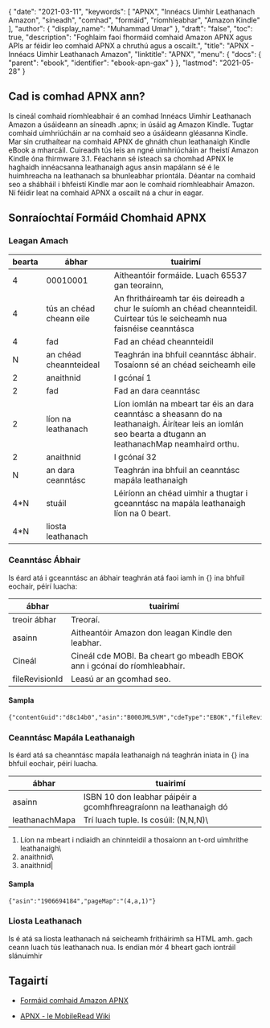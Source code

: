 {
  "date": "2021-03-11",
  "keywords": [
"APNX",
"Innéacs Uimhir Leathanach Amazon",
"síneadh",
"comhad",
"formáid",
"ríomhleabhar",
"Amazon Kindle"
],
  "author": {
    "display_name": "Muhammad Umar"
},
  "draft": "false",
  "toc": true,
  "description": "Foghlaim faoi fhormáid comhaid Amazon APNX agus APIs ar féidir leo comhaid APNX a chruthú agus a oscailt.",
  "title": "APNX - Innéacs Uimhir Leathanach Amazon",
  "linktitle": "APNX",
  "menu": {
    "docs": {
      "parent": "ebook",
      "identifier": "ebook-apn-gax"
}
},
  "lastmod": "2021-05-28"
}

## Cad is comhad APNX ann? ##

Is cineál comhaid ríomhleabhair é an comhad Innéacs Uimhir Leathanach Amazon a úsáideann an síneadh .apnx; in úsáid ag Amazon Kindle. Tugtar comhaid uimhriúcháin ar na comhaid seo a úsáideann gléasanna Kindle. Mar sin cruthaítear na comhaid APNX de ghnáth chun leathanaigh Kindle eBook a mharcáil. Cuireadh tús leis an ngné uimhriúcháin ar fheistí Amazon Kindle óna fhirmware 3.1. Féachann sé isteach sa chomhad APNX le haghaidh innéacsanna leathanaigh agus ansin mapálann sé é le huimhreacha na leathanach sa bhunleabhar priontála. Déantar na comhaid seo a shábháil i bhfeistí Kindle mar aon le comhaid ríomhleabhair Amazon. Ní féidir leat na comhaid APNX a oscailt ná a chur in eagar.

## Sonraíochtaí Formáid Chomhaid APNX ##

### Leagan Amach

|bearta | ábhar| tuairimí|
---|---|---|
|4 |00010001 | Aitheantóir formáide. Luach 65537 gan teorainn, ||
|4 |tús an chéad cheann eile | An fhritháireamh tar éis deireadh a chur le suíomh an chéad cheannteidil. Cuirtear tús le seicheamh nua faisnéise ceanntásca|
|4 |fad | Fad an chéad cheannteidil |
|N |an chéad cheannteideal | Teaghrán ina bhfuil ceanntásc ábhair. Tosaíonn sé an chéad seicheamh eile|
|2 |anaithnid | I gcónaí 1|
|2 | fad | Fad an dara ceanntásc |
|2 | líon na leathanach | Líon iomlán na mbeart tar éis an dara ceanntásc a sheasann do na leathanaigh. Áirítear leis an iomlán seo bearta a dtugann an leathanachMap neamhaird orthu.|
|2 |anaithnid | I gcónaí 32|
|N |an dara ceanntásc | Teaghrán ina bhfuil an ceanntásc mapála leathanaigh |
|4*N |stuáil | Léiríonn an chéad uimhir a thugtar i gceanntásc na mapála leathanaigh líon na 0 beart.|
|4*N | liosta leathanach ||

### Ceanntásc Ábhair

Is éard atá i gceanntásc an ábhair teaghrán atá faoi iamh in {} ina bhfuil eochair, péirí luacha:

|ábhar| tuairimí|
---|---|
|treoir ábhar| Treoraí.|
| asainn | Aitheantóir Amazon don leagan Kindle den leabhar.|
|Cineál | Cineál cde MOBI. Ba cheart go mbeadh EBOK ann i gcónaí do ríomhleabhair.|
|fileRevisionId | Leasú ar an gcomhad seo.|

#### Sampla
```
{"contentGuid":"d8c14b0","asin":"B000JML5VM","cdeType":"EBOK","fileRevisionId":"1296874359405"}
```
### Ceanntásc Mapála Leathanaigh
Is éard atá sa cheanntásc mapála leathanaigh ná teaghrán iniata in {} ina bhfuil eochair, péirí luacha.

|ábhar | tuairimí|
---|---|
| asainn | ISBN 10 don leabhar páipéir a gcomhfhreagraíonn na leathanaigh dó|
|leathanachMapa| Trí luach tuple. Is cosúil: (N,N,N)\
1) Líon na mbeart i ndiaidh an chinnteidil a thosaíonn an t-ord uimhrithe leathanaigh\
2) anaithnid\
3) anaithnid\|
#### Sampla
```
{"asin":"1906694184","pageMap":"(4,a,1)"}
```

### Liosta Leathanach

Is é atá sa liosta leathanach ná seicheamh fritháirimh sa HTML amh. gach ceann
luach tús leathanach nua. Is endian mór 4 bheart gach iontráil
slánuimhir



## Tagairtí

* [Formáid comhaid Amazon APNX](https://nachtimwald.com/2011/02/09/amazon-apnx-file-format/)

* [APNX - le MobileRead Wiki](https://wiki.mobileread.com/wiki/APNX)


